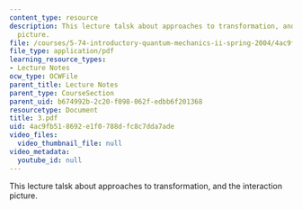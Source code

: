 ```yaml
---
content_type: resource
description: This lecture talsk about approaches to transformation, and the interaction
  picture.
file: /courses/5-74-introductory-quantum-mechanics-ii-spring-2004/4ac9fb518692e1f0788dfc8c7dda7ade_3.pdf
file_type: application/pdf
learning_resource_types:
- Lecture Notes
ocw_type: OCWFile
parent_title: Lecture Notes
parent_type: CourseSection
parent_uid: b674992b-2c20-f098-062f-edbb6f201368
resourcetype: Document
title: 3.pdf
uid: 4ac9fb51-8692-e1f0-788d-fc8c7dda7ade
video_files:
  video_thumbnail_file: null
video_metadata:
  youtube_id: null
---
```

This lecture talsk about approaches to transformation, and the interaction picture.


